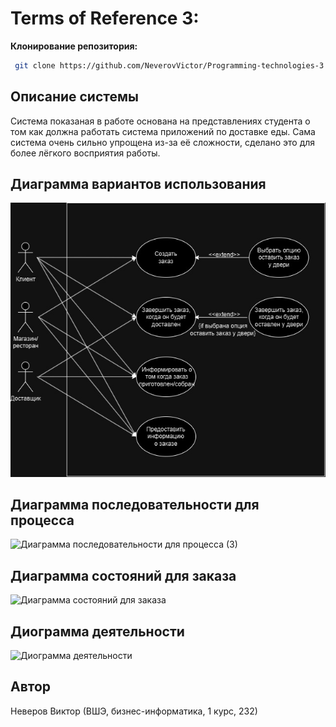 # Terms of Reference 3:  
  
**Клонирование репозитория:**
   
   ```bash
    git clone https://github.com/NeverovVictor/Programming-technologies-3.git
   ```
## Описание системы

Система показаная в работе основана на представлениях студента о том как должна работать система приложений по доставке еды. Сама система очень сильно упрощена из-за её сложности, сделано это для более лёгкого восприятия работы.

## Диаграмма вариантов использования

![text](Диаграмма_вариантов_использования_drawio.jpg)

## Диаграмма последовательности для процесса

![Диаграмма последовательности для процесса (3)](https://github.com/NeverovVictor/Programming-technologies-3/assets/168683116/2c34fcab-bad3-4700-85b2-ba4bea6d9877)

## Диаграмма состояний для заказа

![Диаграмма состояний для заказа](https://github.com/NeverovVictor/Programming-technologies-3/assets/168683116/e81de1b1-b888-49ae-b388-d4e2e441c62a)


## Диограмма деятельности

![Диограмма деятельности](https://github.com/NeverovVictor/Programming-technologies-3/assets/168683116/f5ef0e93-c72c-4b72-8154-93f7799619b1)




## Автор

Неверов Виктор (ВШЭ, бизнес-информатика, 1 курс, 232)
